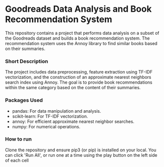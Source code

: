# Goodreads Data Analysis and Book Recommendation System
This repository contains a project that performs data analysis on a subset of the Goodreads dataset and builds a book recommendation system. The recommendation system uses the Annoy library to find similar books based on their summaries.

### Short Description
The project includes data preprocessing, feature extraction using TF-IDF vectorization, and the construction of an approximate nearest neighbors search index using Annoy. The goal is to provide book recommendations within the same category based on the content of their summaries.

### Packages Used
- pandas: For data manipulation and analysis.
- scikit-learn: For TF-IDF vectorization.
- annoy: For efficient approximate nearest neighbor searches.
- numpy: For numerical operations.

### How to run
Clone the repository and ensure pip3 (or pip) is installed on your local. You can click 'Run All', or run one at a time using the play button on the left side of each cell
